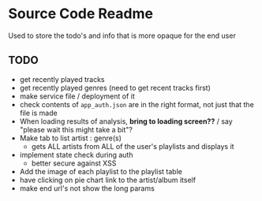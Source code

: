 # Source Code Readme

Used to store the todo's and info that is more opaque for the end user

## TODO

* get recently played tracks
* get recently played genres (need to get recent tracks first)
* make service file / deployment of it
* check contents of `app_auth.json` are in the right format, not just that the file is made
* When loading results of analysis, **bring to loading screen??** / say "please wait this might take a bit"?
* Make tab to list artist : genre(s)
  * gets ALL artists from ALL of the user's playlists and displays it
* implement state check during auth
    * better secure against XSS
* Add the image of each playlist to the playlist table
* have clicking on pie chart link to the artist/album itself
* make end url's not show the long params
